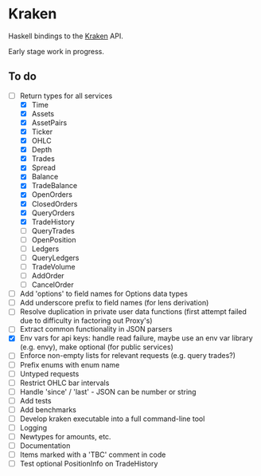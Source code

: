 # Kraken

Haskell bindings to the [Kraken](https://www.kraken.com/en-us/help/api) API. 

Early stage work in progress.

## To do

* [ ] Return types for all services
  * [X] Time
  * [X] Assets
  * [X] AssetPairs
  * [X] Ticker
  * [X] OHLC
  * [X] Depth
  * [X] Trades
  * [X] Spread
  * [X] Balance
  * [X] TradeBalance
  * [X] OpenOrders
  * [X] ClosedOrders
  * [X] QueryOrders
  * [X] TradeHistory
  * [ ] QueryTrades
  * [ ] OpenPosition
  * [ ] Ledgers
  * [ ] QueryLedgers
  * [ ] TradeVolume
  * [ ] AddOrder
  * [ ] CancelOrder
* [ ] Add 'options' to field names for Options data types
* [ ] Add underscore prefix to field names (for lens derivation)
* [ ] Resolve duplication in private user data functions (first attempt failed due to difficulty in factoring out Proxy's)
* [ ] Extract common functionality in JSON parsers
* [X] Env vars for api keys: handle read failure, maybe use an env var library (e.g. envy), make optional (for public services)
* [ ] Enforce non-empty lists for relevant requests (e.g. query trades?)
* [ ] Prefix enums with enum name
* [ ] Untyped requests
* [ ] Restrict OHLC bar intervals
* [ ] Handle 'since' / 'last' - JSON can be number or string
* [ ] Add tests
* [ ] Add benchmarks
* [ ] Develop kraken executable into a full command-line tool
* [ ] Logging
* [ ] Newtypes for amounts, etc.
* [ ] Documentation
* [ ] Items marked with a 'TBC' comment in code
* [ ] Test optional PositionInfo on TradeHistory
